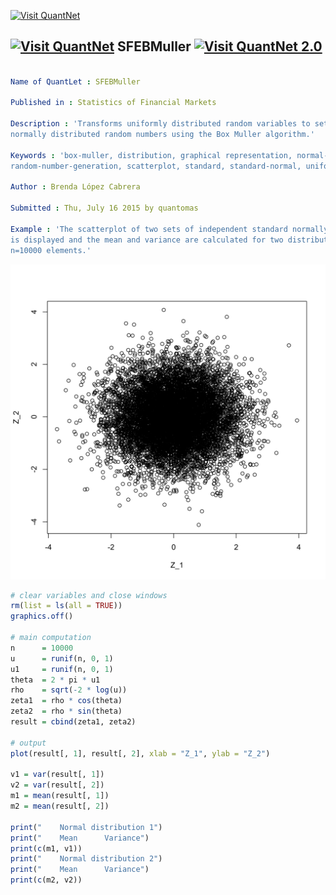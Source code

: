 
[<img src="https://github.com/QuantLet/Styleguide-and-Validation-procedure/blob/master/pictures/banner.png" alt="Visit QuantNet">](http://quantlet.de/index.php?p=info)

## [<img src="https://github.com/QuantLet/Styleguide-and-Validation-procedure/blob/master/pictures/qloqo.png" alt="Visit QuantNet">](http://quantlet.de/) **SFEBMuller** [<img src="https://github.com/QuantLet/Styleguide-and-Validation-procedure/blob/master/pictures/QN2.png" width="60" alt="Visit QuantNet 2.0">](http://quantlet.de/d3/ia)

```yaml

Name of QuantLet : SFEBMuller

Published in : Statistics of Financial Markets

Description : 'Transforms uniformly distributed random variables to sets of independent standard
normally distributed random numbers using the Box Muller algorithm.'

Keywords : 'box-muller, distribution, graphical representation, normal-distribution, plot, random,
random-number-generation, scatterplot, standard, standard-normal, uniform'

Author : Brenda López Cabrera

Submitted : Thu, July 16 2015 by quantomas

Example : 'The scatterplot of two sets of independent standard normally distributed random numbers
is displayed and the mean and variance are calculated for two distributions, each containing
n=10000 elements.'

```

![Picture1](SFEBMuller-1.png)


```r
# clear variables and close windows
rm(list = ls(all = TRUE))
graphics.off()

# main computation
n      = 10000
u      = runif(n, 0, 1)
u1     = runif(n, 0, 1)
theta  = 2 * pi * u1
rho    = sqrt(-2 * log(u))
zeta1  = rho * cos(theta)
zeta2  = rho * sin(theta)
result = cbind(zeta1, zeta2)

# output
plot(result[, 1], result[, 2], xlab = "Z_1", ylab = "Z_2")

v1 = var(result[, 1])
v2 = var(result[, 2])
m1 = mean(result[, 1])
m2 = mean(result[, 2])

print("    Normal distribution 1")
print("    Mean      Variance")
print(c(m1, v1))
print("    Normal distribution 2")
print("    Mean      Variance")
print(c(m2, v2)) 
```
